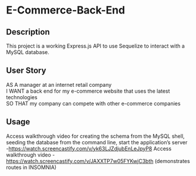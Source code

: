 # E-Commerce-Back-End

## Description

This project is a working Express.js API to use Sequelize to interact with a MySQL database.

## User Story

AS A manager at an internet retail company <br>
I WANT a back end for my e-commerce website that uses the latest technologies <br>
SO THAT my company can compete with other e-commerce companies


## Usage 


Access walkthrough video for creating the schema from the MySQL shell, seeding the database from the command line, start the application’s server -https://watch.screencastify.com/v/yk63LJZdjubEnLeJpyP8
 Access walkthrough video - https://watch.screencastify.com/v/JAXXTP7w05FYKwjC3bth (demonstrates routes in INSOMNIA)